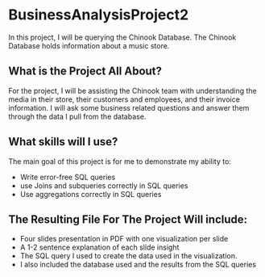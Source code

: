# BusinessAnalysisProject2 

In this project, I will be querying the Chinook Database. The Chinook Database holds information about a music store. 

## What is the Project All About?

For the project, I will be assisting the Chinook team with understanding the media in their store, their customers and employees, and their invoice information. I will ask some business related questions and answer them through the data I pull from the database.

## What skills will I use?

The main goal of this project is for me to demonstrate my ability to:

- Write error-free SQL queries
- use Joins and subqueries correctly in SQL queries
- Use aggregations correctly in SQL queries

## The Resulting File For The Project Will include:

- Four slides presentation in PDF with one visualization per slide
- A 1-2 sentence explanation of each slide insight
- The SQL query I used to create the data used in the visualization. 
- I also included  the database used and the results from the SQL queries
